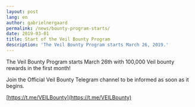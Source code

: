 ```yaml
---
layout: post
lang: en
author: gabrielnergaard
permalink: /news/bounty-program-starts/
date: 2019-03-01
title: Start of the Veil Bounty Program
description: 'The Veil Bounty Program starts March 26, 2019.'
---
```


The Veil Bounty Program starts March 26th with 100,000 Veil bounty rewards in the first month!

Join the Official Veil Bounty Telegram channel to be informed as soon as it begins.

[https://t.me/VEILBounty](https://t.me/VEILBounty)
